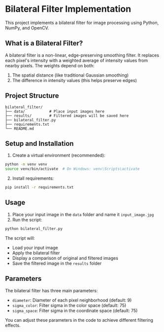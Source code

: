 # Bilateral Filter Implementation

This project implements a bilateral filter for image processing using Python, NumPy, and OpenCV.

## What is a Bilateral Filter?

A bilateral filter is a non-linear, edge-preserving smoothing filter. It replaces each pixel's intensity with a weighted average of intensity values from nearby pixels. The weights depend on both:
1. The spatial distance (like traditional Gaussian smoothing)
2. The difference in intensity values (this helps preserve edges)

## Project Structure

```
bilateral_filter/
├── data/           # Place input images here
├── results/        # Filtered images will be saved here
├── bilateral_filter.py
├── requirements.txt
└── README.md
```

## Setup and Installation

1. Create a virtual environment (recommended):
```bash
python -m venv venv
source venv/bin/activate  # On Windows: venv\Scripts\activate
```

2. Install requirements:
```bash
pip install -r requirements.txt
```

## Usage

1. Place your input image in the `data` folder and name it `input_image.jpg`
2. Run the script:
```bash
python bilateral_filter.py
```

The script will:
- Load your input image
- Apply the bilateral filter
- Display a comparison of original and filtered images
- Save the filtered image in the `results` folder

## Parameters

The bilateral filter has three main parameters:
- `diameter`: Diameter of each pixel neighborhood (default: 9)
- `sigma_color`: Filter sigma in the color space (default: 75)
- `sigma_space`: Filter sigma in the coordinate space (default: 75)

You can adjust these parameters in the code to achieve different filtering effects. 